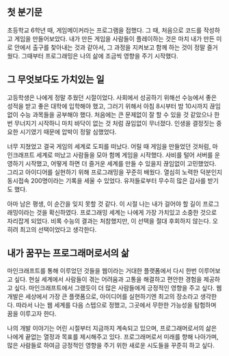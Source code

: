 ## 첫 분기문

초등학교 6학년 때, 게임메이커라는 프로그램을 접했다. 그 때, 처음으로 코드를 작성하고 게임을 만들어보았다. 내가 만든 게임을 사람들이 플레이하는 것은 마치 내가 만든 미로 안에서 출구를 찾아내는 것과 같아서, 그 과정을 지켜보고 함께 하는 것이 정말 즐거웠다. 그때부터 프로그래밍은 나의 삶에 조금씩 영향을 주기 시작했다.


## 그 무엇보다도 가치있는 일

고등학생은 나에게 정말 추웠던 시절이었다. 사회에서 성공하기 위해선 수능에서 좋은 성적을 받고 좋은 대학에 입학해야 했고, 그러기 위해서 아침 8시부터 밤 10시까지 끊임없이 수능 과목들을 공부해야 했다. 처음에는 큰 문제없이 잘 할 수 있을 것 같았으나 한 번 무너지기 시작하니 마치 바닥이 없는 것 처럼 끊임없이 무너졌다. 인생을 결정짓는 중요한 시기였기 때문에 압박이 정말 심했었다.

너무 지쳤었고 결국 게임의 세계로 도피를 떠났다. 어릴 때 게임을 만들었던 것처럼, 마인크래프트 세계로 떠났고 사람들을 모아 함께 게임을 시작했다. 사비를 털어 서버를 운영하기 시작했고, 어떻게 하면 더 즐거운 세계를 만들 수 있을지 끊임없이 고민했었다. 그리고 아이디어를 실현하기 위해 프로그래밍을 꾸준히 배웠다. 열심히 노력한 덕분인지 동시접속 200명이라는 기록을 세울 수 있었다. 유저들로부터 무수히 많은 감사를 받기도 했다.

아마 남은 평생, 이 순간을 잊지 못할 것 같다. 이 시절 나는 내가 걸어야 할 길이 프로그래밍이라는 것을 확신하였다. 프로그래밍 세계는 나에게 가장 가치있고 소중한 것으로 자리잡게 되었다. 비록 수능의 결과는 처참했지만, 이 선택을 절대 후회하지 않는다. 오히려 최고의 선택이었다고 생각한다.


## 내가 꿈꾸는 프로그래머로서의 삶

마인크래프트를 통해 이루었던 것들을 웹이라는 거대한 플랫폼에서 다시 한번 이루어보고 싶다. 현실 세계에서 사람들이 겪는 어려움과 고통을 해결하고 편안한 경험을 제공하고 싶다. 마인크래프트에서 그랬듯이 더 많은 사람들에게 긍정적인 영향을 주고 싶다. 웹 개발은 세상에서 가장 큰 플랫폼으로, 아이디어를 실현하기엔 최고의 장소라고 생각한다. 따라서 나는 웹 세계를 다음 스텝으로 정했고, 그곳에서 무한한 가능성을 탐험하며 꿈을 이루고자 한다.

나의 개발 이야기는 어린 시절부터 지금까지 계속되고 있으며, 프로그래머로서의 삶은 나에게 끝없는 열정과 목표를 제시해주고 있다. 프로그래머로서 미래를 향해 나아가며, 많은 사람들로 하여금 긍정적인 영향을 주기 위한 새로운 시도들을 꾸준히 하고 싶다.
